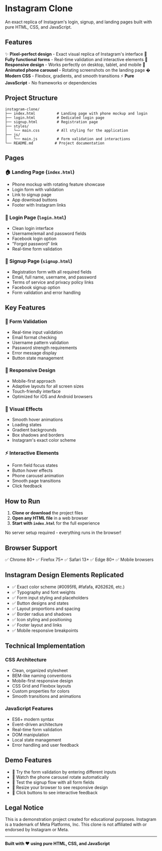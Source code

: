 # Instagram Clone

An exact replica of Instagram's login, signup, and landing pages built with pure HTML, CSS, and JavaScript.

## Features

✨ **Pixel-perfect design** - Exact visual replica of Instagram's interface
🔧 **Fully functional forms** - Real-time validation and interactive elements
📱 **Responsive design** - Works perfectly on desktop, tablet, and mobile
🎨 **Animated phone carousel** - Rotating screenshots on the landing page
� **Modern CSS** - Flexbox, gradients, and smooth transitions
⚡ **Pure JavaScript** - No frameworks or dependencies

## Project Structure

```
instagram-clone/
├── index.html          # Landing page with phone mockup and login
├── login.html          # Dedicated login page
├── signup.html         # Registration page
├── styles/
│   └── main.css        # All styling for the application
├── js/
│   └── main.js         # Form validation and interactions
└── README.md          # Project documentation
```

## Pages

### 🏠 Landing Page (`index.html`)
- Phone mockup with rotating feature showcase
- Login form with validation
- Link to signup page
- App download buttons
- Footer with Instagram links

### 🔐 Login Page (`login.html`)
- Clean login interface
- Username/email and password fields
- Facebook login option
- "Forgot password" link
- Real-time form validation

### 📝 Signup Page (`signup.html`)
- Registration form with all required fields
- Email, full name, username, and password
- Terms of service and privacy policy links
- Facebook signup option
- Form validation and error handling

## Key Features

### 🎯 Form Validation
- Real-time input validation
- Email format checking
- Username pattern validation
- Password strength requirements
- Error message display
- Button state management

### 📱 Responsive Design
- Mobile-first approach
- Adaptive layouts for all screen sizes
- Touch-friendly interface
- Optimized for iOS and Android browsers

### 🎨 Visual Effects
- Smooth hover animations
- Loading states
- Gradient backgrounds
- Box shadows and borders
- Instagram's exact color scheme

### ⚡ Interactive Elements
- Form field focus states
- Button hover effects
- Phone carousel animation
- Smooth page transitions
- Click feedback

## How to Run

1. **Clone or download** the project files
2. **Open any HTML file** in a web browser
3. **Start with `index.html`** for the full experience

No server setup required - everything runs in the browser!

## Browser Support

✅ Chrome 80+
✅ Firefox 75+
✅ Safari 13+
✅ Edge 80+
✅ Mobile browsers

## Instagram Design Elements Replicated

- ✅ Exact color scheme (#0095f6, #fafafa, #262626, etc.)
- ✅ Typography and font weights
- ✅ Form input styling and placeholders
- ✅ Button designs and states
- ✅ Layout proportions and spacing
- ✅ Border radius and shadows
- ✅ Icon styling and positioning
- ✅ Footer layout and links
- ✅ Mobile responsive breakpoints

## Technical Implementation

### CSS Architecture
- Clean, organized stylesheet
- BEM-like naming conventions
- Mobile-first responsive design
- CSS Grid and Flexbox layouts
- Custom properties for colors
- Smooth transitions and animations

### JavaScript Features
- ES6+ modern syntax
- Event-driven architecture
- Real-time form validation
- DOM manipulation
- Local state management
- Error handling and user feedback

## Demo Features

- 📱 Try the form validation by entering different inputs
- 🔄 Watch the phone carousel rotate automatically
- 📝 Test the signup flow with all form fields
- 📱 Resize your browser to see responsive design
- 🎯 Click buttons to see interactive feedback

## Legal Notice

This is a demonstration project created for educational purposes. Instagram is a trademark of Meta Platforms, Inc. This clone is not affiliated with or endorsed by Instagram or Meta.

---

**Built with ❤️ using pure HTML, CSS, and JavaScript**
